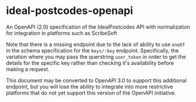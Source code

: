 # ideal-postcodes-openapi
An OpenAPI (2.0) specification of the IdealPostcodes API with normalization for integration in platforms such as ScribeSoft

Note that there is a missing endpoint due to the lack of ability to use `oneOf` in the schema specification for the `keys/:key` endpoint. Specifically, the variation where you may pass the querstring `user_token` in order to get the details for the specific key rather than checking it's availability before making a request.

This document may be converted to OpenAPI 3.0 to support this additional endpoint, but you will lose the ability to integrate into more restrictive platforms that do not yet support this version of the OpenAPI initiative.
